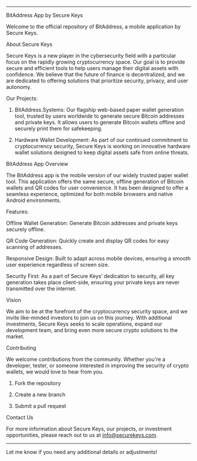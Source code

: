 
---

BitAddress App by Secure Keys

Welcome to the official repository of BitAddress, a mobile application by Secure Keys.

About Secure Keys

Secure Keys is a new player in the cybersecurity field with a particular focus on the rapidly growing cryptocurrency space. Our goal is to provide secure and efficient tools to help users manage their digital assets with confidence. We believe that the future of finance is decentralized, and we are dedicated to offering solutions that prioritize security, privacy, and user autonomy.

Our Projects:

1. BitAddress.Systems: Our flagship web-based paper wallet generation tool, trusted by users worldwide to generate secure Bitcoin addresses and private keys. It allows users to generate Bitcoin wallets offline and securely print them for safekeeping.


2. Hardware Wallet Development: As part of our continued commitment to cryptocurrency security, Secure Keys is working on innovative hardware wallet solutions designed to keep digital assets safe from online threats.



BitAddress App Overview

The BitAddress app is the mobile version of our widely trusted paper wallet tool. This application offers the same secure, offline generation of Bitcoin wallets and QR codes for user convenience. It has been designed to offer a seamless experience, optimized for both mobile browsers and native Android environments.

Features:

Offline Wallet Generation: Generate Bitcoin addresses and private keys securely offline.

QR Code Generation: Quickly create and display QR codes for easy scanning of addresses.

Responsive Design: Built to adapt across mobile devices, ensuring a smooth user experience regardless of screen size.

Security First: As a part of Secure Keys’ dedication to security, all key generation takes place client-side, ensuring your private keys are never transmitted over the internet.


Vision

We aim to be at the forefront of the cryptocurrency security space, and we invite like-minded investors to join us on this journey. With additional investments, Secure Keys seeks to scale operations, expand our development team, and bring even more secure crypto solutions to the market.


Contributing

We welcome contributions from the community. Whether you're a developer, tester, or someone interested in improving the security of crypto wallets, we would love to hear from you.

1. Fork the repository


2. Create a new branch


3. Submit a pull request



Contact Us

For more information about Secure Keys, our projects, or investment opportunities, please reach out to us at info@securekeys.com.


---

Let me know if you need any additional details or adjustments!

